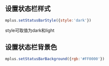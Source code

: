 ## 设置状态栏样式



```javascript
mplus.setStatusBarStyle({style:'dark'})


```

style可取值为dark和light



## 设置状态栏背景色

```javascript
mplus.setStatusBarBackground({rgb:'#FF0000'})
```

